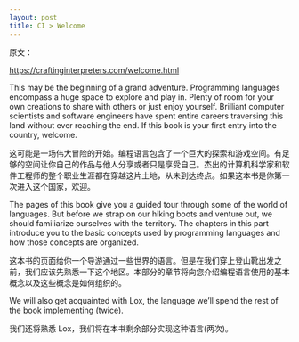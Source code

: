 ```yaml
---
layout: post
title: CI > Welcome
---
```


原文：

https://craftinginterpreters.com/welcome.html

This may be the beginning of a grand adventure. Programming languages encompass a huge space to explore and play in. Plenty of room for your own creations to share with others or just enjoy yourself. Brilliant computer scientists and software engineers have spent entire careers traversing this land without ever reaching the end. If this book is your first entry into the country, welcome.

这可能是一场伟大冒险的开始。编程语言包含了一个巨大的探索和游戏空间。有足够的空间让你自己的作品与他人分享或者只是享受自己。杰出的计算机科学家和软件工程师的整个职业生涯都在穿越这片土地，从未到达终点。如果这本书是你第一次进入这个国家，欢迎。

The pages of this book give you a guided tour through some of the world of languages. But before we strap on our hiking boots and venture out, we should familiarize ourselves with the territory. The chapters in this part introduce you to the basic concepts used by programming languages and how those concepts are organized.

这本书的页面给你一个导游通过一些世界的语言。但是在我们穿上登山靴出发之前，我们应该先熟悉一下这个地区。本部分的章节将向您介绍编程语言使用的基本概念以及这些概念是如何组织的。

We will also get acquainted with Lox, the language we’ll spend the rest of the book implementing (twice).

我们还将熟悉 Lox，我们将在本书剩余部分实现这种语言(两次)。
